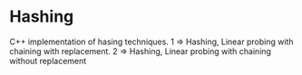 # Hashing
C++ implementation of hasing techniques.
1 => Hashing, Linear probing with chaining with replacement.
2 => Hashing, Linear probing with chaining without replacement
